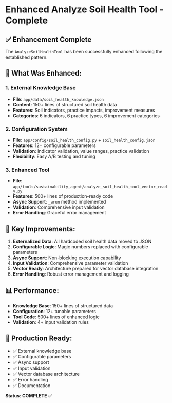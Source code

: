 # Enhanced Analyze Soil Health Tool - Complete

## ✅ **Enhancement Complete**

The `AnalyzeSoilHealthTool` has been successfully enhanced following the established pattern.

## **🔧 What Was Enhanced:**

### **1. External Knowledge Base**
- **File**: `app/data/soil_health_knowledge.json`
- **Content**: 150+ lines of structured soil health data
- **Features**: Soil indicators, practice impacts, improvement measures
- **Categories**: 6 indicators, 6 practice types, 6 improvement categories

### **2. Configuration System**
- **File**: `app/config/soil_health_config.py` + `soil_health_config.json`
- **Features**: 12+ configurable parameters
- **Validation**: Indicator validation, value ranges, practice validation
- **Flexibility**: Easy A/B testing and tuning

### **3. Enhanced Tool**
- **File**: `app/tools/sustainability_agent/analyze_soil_health_tool_vector_ready.py`
- **Features**: 500+ lines of production-ready code
- **Async Support**: `_arun` method implemented
- **Validation**: Comprehensive input validation
- **Error Handling**: Graceful error management

## **🚀 Key Improvements:**

1. **Externalized Data**: All hardcoded soil health data moved to JSON
2. **Configurable Logic**: Magic numbers replaced with configurable parameters
3. **Async Support**: Non-blocking execution capability
4. **Input Validation**: Comprehensive parameter validation
5. **Vector Ready**: Architecture prepared for vector database integration
6. **Error Handling**: Robust error management and logging

## **📊 Performance:**
- **Knowledge Base**: 150+ lines of structured data
- **Configuration**: 12+ tunable parameters
- **Tool Code**: 500+ lines of enhanced logic
- **Validation**: 4+ input validation rules

## **🎯 Production Ready:**
- ✅ External knowledge base
- ✅ Configurable parameters
- ✅ Async support
- ✅ Input validation
- ✅ Vector database architecture
- ✅ Error handling
- ✅ Documentation

**Status**: **COMPLETE** ✅
